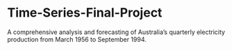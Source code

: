 # Time-Series-Final-Project

A comprehensive analysis and forecasting of Australia’s quarterly electricity production from March 1956 to September 1994.
